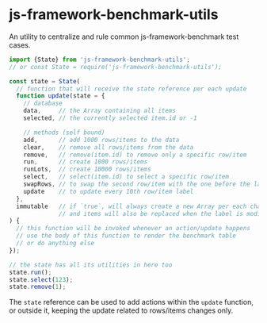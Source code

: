 # js-framework-benchmark-utils
An utility to centralize and rule common js-framework-benchmark test cases.

```js
import {State} from 'js-framework-benchmark-utils';
// or const State = require('js-framework-benchmark-utils');

const state = State(
  // function that will receive the state reference per each update
  function update(state = {
    // database
    data,     // the Array containing all items
    selected, // the currently selected item.id or -1

    // methods (self bound)
    add,      // add 1000 rows/items to the data
    clear,    // remove all rows/items from the data
    remove,   // remove(item.id) to remove only a specific row/item
    run,      // create 1000 rows/items
    runLots,  // create 10000 rows/items
    select,   // select(item.id) to select a specific row/item
    swapRows, // to swap the second row/item with the one before the last one
    update    // to update every 10th row/item label
  },
  immutable   // if `true`, will always create a new Array per each change,
              // and items will also be replaced when the label is modified
) {
  // this function will be invoked whenever an action/update happens
  // use the body of this function to render the benchmark table
  // or do anything else
});

// the state has all its utilities in here too
state.run();
state.select(123);
state.remove(1);
```

The `state` reference can be used to add actions within the `update` function, or outside it, keeping the update related to rows/items changes only.
